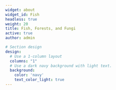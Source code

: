 ```yaml
---
widget: about
widget_id: Fish
headless: true
weight: 20
title: Fish, Forests, and Fungi
active: true
author: admin

# Section design
design:
  # Use a 1-column layout
  columns: "1"
  # Use a dark navy background with light text.
  background:
    color: 'navy'
    text_color_light: true
---
```

